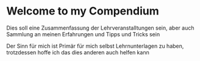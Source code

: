 # Welcome to my Compendium

Dies soll eine Zusammenfassung der Lehrveranstalltungen sein,
    aber auch Sammlung an meinen Erfahrungen und Tipps und Tricks sein  

Der Sinn für mich ist Primär für mich selbst Lehrnunterlagen zu haben,
    trotzdessen hoffe ich das dies anderen auch helfen kann

```{tableofcontents}
```

